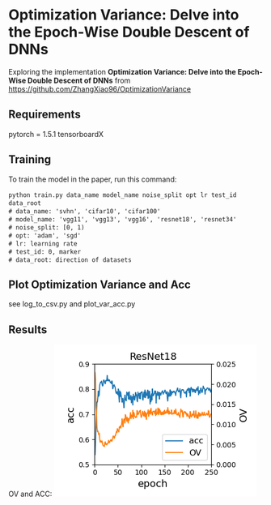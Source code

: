 # Optimization Variance: Delve into the Epoch-Wise Double Descent of DNNs

Exploring the implementation **Optimization Variance: Delve into the Epoch-Wise Double Descent of DNNs** from https://github.com/ZhangXiao96/OptimizationVariance

## Requirements

pytorch = 1.5.1
tensorboardX

## Training

To train the model in the paper, run this command:

```train
python train.py data_name model_name noise_split opt lr test_id data_root
# data_name: 'svhn', 'cifar10', 'cifar100'
# model_name: 'vgg11', 'vgg13', 'vgg16', 'resnet18', 'resnet34'
# noise_split: [0, 1)
# opt: 'adam', 'sgd'
# lr: learning rate
# test_id: 0, marker
# data_root: direction of datasets
```

## Plot Optimization Variance and Acc

see log_to_csv.py and plot_var_acc.py

## Results

OV and ACC:
![](assets/example.png)

